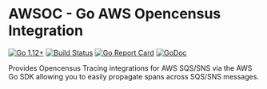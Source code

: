 # AWSOC - Go AWS Opencensus Integration

[![Go 1.12+][goversion-image]][goversion-url]
[![Build Status][circle-image]][circle-url]
[![Go Report Card][report-image]][report-url]
[![GoDoc][godoc-image]][godoc-url]

Provides Opencensus Tracing integrations for AWS SQS/SNS via the AWS Go SDK
allowing you to easily propagate spans across SQS/SNS messages.

[circle-image]: https://circleci.com/gh/krak3n/awsoc.svg?style=shield
[circle-url]: https://circleci.com/gh/krak3n/awsoc
[godoc-image]: https://godoc.org/github.com/krak3n/awsoc?status.svg
[godoc-url]: https://godoc.org/github.com/krak3n/awsoc
[goversion-image]: https://img.shields.io/badge/Go-1.12+-00ADD8.svg
[goversion-url]: https://golang.org/
[report-image]: https://goreportcard.com/badge/github.com/krak3n/awsoc
[report-url]: https://goreportcard.com/report/github.com/krak3n/awsoc
